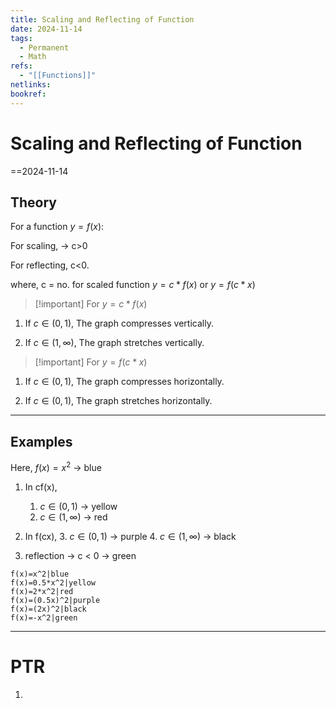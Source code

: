 ```yaml
---
title: Scaling and Reflecting of Function
date: 2024-11-14
tags:
  - Permanent
  - Math
refs:
  - "[[Functions]]"
netlinks: 
bookref:
---
```

# Scaling and Reflecting of Function
==2024-11-14

## Theory
For a function $y=f(x)$: 

For scaling, -> c>0

For reflecting, c<0.

where,
c = no. for scaled function $y=c*f(x)$ or $y=f(c*x)$ 

> [!important] For $y=c*f(x)$

1. If $c \in (0,1)$,
The graph compresses vertically.

2. If $c \in (1, \infty)$,
The graph stretches vertically.

> [!important] For $y=f(c*x)$

1. If $c \in (0,1)$,
The graph compresses horizontally.

2. If $c \in (0,1)$,
The graph stretches horizontally.

---
## Examples
Here, $f(x)=x^2$ -> blue
1. In cf(x),
	1. $c \in (0,1)$ -> yellow
	2. $c \in (1, \infty)$ -> red
	
2. In f(cx),
	3. $c \in (0,1)$ -> purple
	4. $c \in (1, \infty)$ -> black
	
5. reflection -> c < 0 -> green

```desmos-graph
f(x)=x^2|blue
f(x)=0.5*x^2|yellow
f(x)=2*x^2|red
f(x)=(0.5x)^2|purple
f(x)=(2x)^2|black
f(x)=-x^2|green
```

---
# PTR

1. 